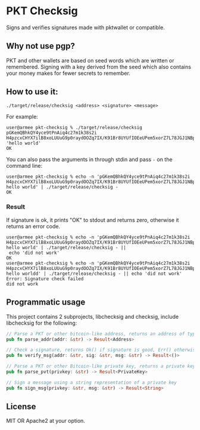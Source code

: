 # PKT Checksig
Signs and verifies signatures made with pktwallet or compatible.

## Why not use pgp?
PKT and other wallets are based on seed words which are written or remembered.
Signing with a key derived from the seed which also contains your money makes
for fewer secrets to remember.

## How to use it:

`./target/release/checksig <address> <signature> <message>`

For example:

```
user@armee pkt-checksig % ./target/release/checksig pGKemQBhkQY4yce9tPnAiq4c27m1k38s2i H4pzcxCHYX7ilB8xoLUUuG9p0raydOOZq7IX/K91Br8UYUfIOEeUPem5xorZ7L78JGJ1NBpNXHOw+Wu8qbwjEGQ= 'hello world'
OK
```

You can also pass the arguments in through stdin and pass `-` on the command line:

```
user@armee pkt-checksig % echo -n 'pGKemQBhkQY4yce9tPnAiq4c27m1k38s2i H4pzcxCHYX7ilB8xoLUUuG9p0raydOOZq7IX/K91Br8UYUfIOEeUPem5xorZ7L78JGJ1NBpNXHOw+Wu8qbwjEGQ= hello world' | ./target/release/checksig -
OK
```

### Result
If signature is ok, it prints "OK" to stdout and returns zero, otherwise it returns an error code.

```
user@armee pkt-checksig % echo -n 'pGKemQBhkQY4yce9tPnAiq4c27m1k38s2i H4pzcxCHYX7ilB8xoLUUuG9p0raydOOZq7IX/K91Br8UYUfIOEeUPem5xorZ7L78JGJ1NBpNXHOw+Wu8qbwjEGQ= hello world' | ./target/release/checksig - ||
 echo 'did not work'
OK
user@armee pkt-checksig % echo -n 'pGKemQBhkQY4yce9tPnAiq4c27m1k38s2i H4pzcxCHYX7ilB8xoLUUuG9p0raydOOZq7IX/K91Br8UYUfIOEeUPem5xorZ7L78JGJ1NBpNXHOw+Wu8qbwjEGQ= hello worldd' | ./target/release/checksig - || echo 'did not work'
Error: Signature check failed
did not work
```

## Programmatic usage

This project contains 2 subprojects, libchecksig and checksig, include libchecksig for the following:

```rust
// Parse a PKT or other bitcoin-like address, returns an address of type Bitcoin
pub fn parse_addr(addr: &str) -> Result<Address>

// Check a signature, returns Ok() if signature is good, Err() otherwise
pub fn verify_msg(addr: &str, sig: &str, msg: &str) -> Result<()>

// Parse a PKT or other Bitcoin-like private key, returns a private key of type Bitcoin
pub fn parse_pvt(privkey: &str) -> Result<PrivateKey> 

// Sign a message using a string representation of a private key
pub fn sign_msg(privkey: &str, msg: &str) -> Result<String>
```

## License

MIT OR Apache2 at your option.